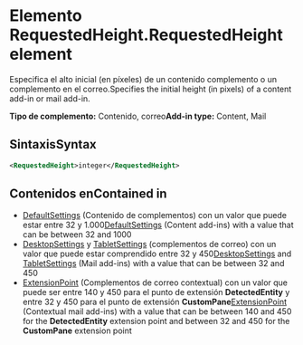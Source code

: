 # <a name="requestedheight-element"></a><span data-ttu-id="2edcb-101">Elemento RequestedHeight.</span><span class="sxs-lookup"><span data-stu-id="2edcb-101">RequestedHeight element</span></span>

<span data-ttu-id="2edcb-102">Especifica el alto inicial (en píxeles) de un contenido complemento o un complemento en el correo.</span><span class="sxs-lookup"><span data-stu-id="2edcb-102">Specifies the initial height (in pixels) of a content add-in or mail add-in.</span></span> 

<span data-ttu-id="2edcb-103">**Tipo de complemento:** Contenido, correo</span><span class="sxs-lookup"><span data-stu-id="2edcb-103">**Add-in type:** Content, Mail</span></span>

## <a name="syntax"></a><span data-ttu-id="2edcb-104">Sintaxis</span><span class="sxs-lookup"><span data-stu-id="2edcb-104">Syntax</span></span>

```XML
<RequestedHeight>integer</RequestedHeight>
```

## <a name="contained-in"></a><span data-ttu-id="2edcb-105">Contenidos en</span><span class="sxs-lookup"><span data-stu-id="2edcb-105">Contained in</span></span>

- <span data-ttu-id="2edcb-106">[DefaultSettings](defaultsettings.md) (Contenido de complementos) con un valor que puede estar entre 32 y 1.000</span><span class="sxs-lookup"><span data-stu-id="2edcb-106">[DefaultSettings](defaultsettings.md) (Content add-ins) with a value that can be between 32 and 1000</span></span>
- <span data-ttu-id="2edcb-107">[DesktopSettings](desktopsettings.md) y [TabletSettings](tabletsettings.md) (complementos de correo) con un valor que puede estar comprendido entre 32 y 450</span><span class="sxs-lookup"><span data-stu-id="2edcb-107">[DesktopSettings](desktopsettings.md) and [TabletSettings](tabletsettings.md) (Mail add-ins) with a value that can be between 32 and 450</span></span>
- <span data-ttu-id="2edcb-108">[ExtensionPoint](extensionpoint.md) (Complementos de correo contextual) con un valor que puede ser entre 140 y 450 para el punto de extensión **DetectedEntity** y entre 32 y 450 para el punto de extensión **CustomPane**</span><span class="sxs-lookup"><span data-stu-id="2edcb-108">[ExtensionPoint](extensionpoint.md) (Contextual mail add-ins) with a value that can be between 140 and 450 for the **DetectedEntity** extension point and between 32 and 450 for the **CustomPane** extension point</span></span>